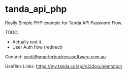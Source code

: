 # tanda_api_php

Really Simple PHP example for Tanda API Password Flow.

TODO:
*  Actually test it.
*  User Auth flow (redirect)


Contact:
scott@smarterbusinesssoftware.com.au


Useflink Links:
https://my.tanda.co/api/v2/documentation
